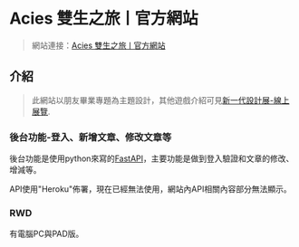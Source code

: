 # Acies 雙生之旅ㅣ官方網站
>網站連接：[Acies 雙生之旅ㅣ官方網站](https://acies-ten.vercel.app/)
>
## 介紹
>此網站以朋友畢業專題為主題設計，其他遊戲介紹可見[新一代設計展-線上展覽](https://flipermag.com/artwork/acies-%E9%9B%99%E7%94%9F%E4%B9%8B%E6%97%85/).
>
### 後台功能-登入、新增文章、修改文章等
後台功能是使用python來寫的[FastAPI](https://github.com/sweetyue9045/Acies_api)，主要功能是做到登入驗證和文章的修改、增減等。

API使用"Heroku"佈署，現在已經無法使用，網站內API相關內容部分無法顯示。
### RWD
有電腦PC與PAD版。
